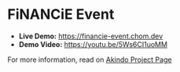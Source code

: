 # FiNANCiE Event

* **Live Demo:** https://financie-event.chom.dev
* **Demo Video:** https://youtu.be/5Ws6CI1uoMM

For more information, read on [Akindo Project Page](https://app.akindo.io/communities/zKk4rM4q3UX1K78w/products/ea8LDMWdNS8RAxB37)
